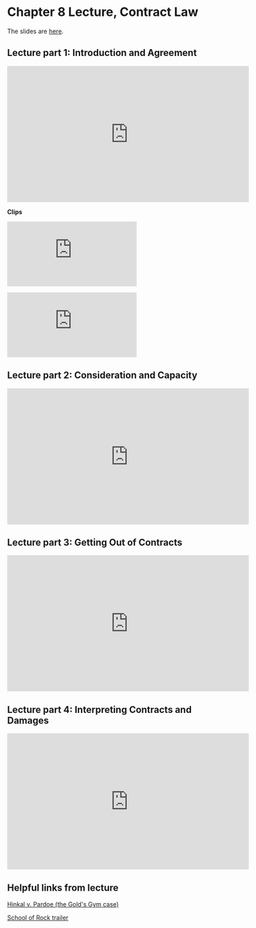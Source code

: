 # Chapter 8 Lecture, Contract Law

The slides are [here](https://jlingwall.github.io/LegalEnvironment/slides/buslaw_slides_ch08_contracts.html#1).

## Lecture part 1: Introduction and Agreement

<iframe width="560" height="315" src="https://www.youtube.com/embed/fl5-VKFQFb0" frameborder="0" allow="accelerometer; autoplay; encrypted-media; gyroscope; picture-in-picture" allowfullscreen></iframe>

**Clips** 

<p></p>
<iframe width="300" src="https://www.youtube.com/embed/FqCsA6LV3dA" frameborder="0" allow="accelerometer; autoplay; encrypted-media; gyroscope; picture-in-picture" allowfullscreen></iframe>

<p></p>

<iframe width="300" src="https://www.youtube.com/embed/U_n5SNrMaL8" frameborder="0" allow="accelerometer; autoplay; encrypted-media; gyroscope; picture-in-picture" allowfullscreen></iframe>

<p></p>


## Lecture part 2: Consideration and Capacity

<iframe width="560" height="315" src="https://www.youtube.com/embed/L9UAH5h-XVU" frameborder="0" allow="accelerometer; autoplay; encrypted-media; gyroscope; picture-in-picture" allowfullscreen></iframe>

## Lecture part 3: Getting Out of Contracts

<iframe width="560" height="315" src="https://www.youtube.com/embed/PYrhG9-GfSA" frameborder="0" allow="accelerometer; autoplay; encrypted-media; gyroscope; picture-in-picture" allowfullscreen></iframe>

## Lecture part 4: Interpreting Contracts and Damages

<iframe width="560" height="315" src="https://www.youtube.com/embed/cslHpEvRwL4" frameborder="0" allow="accelerometer; autoplay; encrypted-media; gyroscope; picture-in-picture" allowfullscreen></iframe>

## Helpful links from lecture

[Hinkal v. Pardoe (the Gold's Gym case)](https://web.archive.org/web/20180310113238/http://caselaw.findlaw.com/pa-superior-court/1723746.html)

[School of Rock trailer](https://youtu.be/3PsUJFEBC74) 

